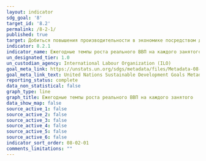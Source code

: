 ```yaml
---
layout: indicator
sdg_goal: '8'
target_id: '8.2'
permalink: /8-2-1/
published: true
target: Добиться повышения производительности в экономике посредством диверсификации, технической модернизации и инновационной деятельности, в том числе путем уделения особого внимания секторам с высокой добавленной стоимостью и трудоемким секторам
indicator: 8.2.1
indicator_name: Ежегодные темпы роста реального ВВП на каждого занятого
un_designated_tier: 1.0
un_custodian_agency: International Labour Organization (ILO)
goal_meta_link: https://unstats.un.org/sdgs/metadata/files/Metadata-08-02-01.pdf
goal_meta_link_text: United Nations Sustainable Development Goals Metadata (PDF 384 KB)
reporting_status: complete
data_non_statistical: false
graph_type: line
graph_title: Ежегодные темпы роста реального ВВП на каждого занятого
data_show_map: false
source_active_1: false
source_active_2: false
source_active_3: false
source_active_4: false
source_active_5: false
source_active_6: false
indicator_sort_order: 08-02-01
comments_limitations: ""
---
```


